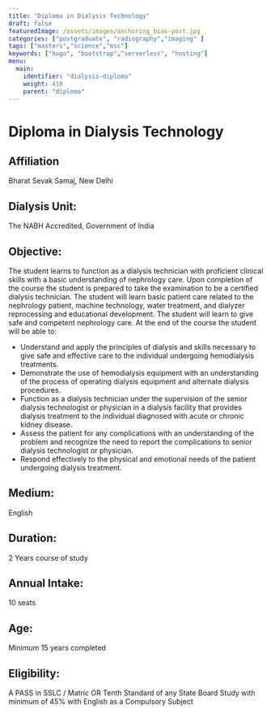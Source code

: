```yaml
---
title: "Diploma in Dialysis Technology"
draft: false
featuredImage: /assets/images/anchoring_bias-post.jpg
categories: ["postgraduate", "radiography","imaging" ]
tags: ["masters","science","msc"]
keywords: ["hugo", "bootstrap","serverless", "hosting"]
menu:
  main:
    identifier: "dialysis-diploma"
    weight: 410 
    parent: "diploma"
---
```

# Diploma in Dialysis Technology

## Affiliation

Bharat Sevak Samaj, New Delhi

## Dialysis Unit: 
The NABH Accredited, Government of India

## Objective:
The student learns to function as a dialysis technician with proficient clinical skills with a basic understanding of nephrology care. Upon completion of the course the student is prepared to take the examination to be a certified dialysis technician. The student will learn basic patient care related to the nephrology patient, machine technology, water treatment, and dialyzer reprocessing and educational development. The student will learn to give safe and competent nephrology care. At the end of the course the student will be able to:
- Understand and apply the principles of dialysis and skills necessary to give safe and effective care to the individual undergoing hemodialysis treatments.
- Demonstrate the use of hemodialysis equipment with an understanding of the process of operating dialysis equipment and alternate dialysis procedures.
- Function as a dialysis technician under the supervision of the senior dialysis technologist or physician in a dialysis facility that provides dialysis treatment to the individual diagnosed with acute or chronic kidney disease.
- Assess the patient for any complications with an understanding of the problem and recognize the need to report the complications to senior dialysis technologist or physician.
- Respond effectively to the physical and emotional needs of the patient undergoing dialysis treatment.

## Medium: 
English

## Duration:
2 Years course of study

## Annual Intake: 
10 seats

## Age:
Minimum 15 years completed

## Eligibility:
A PASS in SSLC / Matric OR Tenth Standard of any State Board Study with minimum of 45% with English as a Compulsory Subject